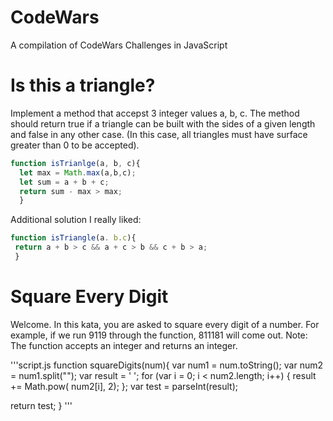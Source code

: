 # CodeWars
A compilation of CodeWars Challenges in JavaScript  

# Is this a triangle? 
Implement a method that accepst 3 integer values a, b, c. The method should return true if a triangle can be built with the sides of a given length and false in any other case. (In this case, all triangles must have surface greater than 0 to be accepted). 

```script.js 
function isTrianlge(a, b, c){ 
  let max = Math.max(a,b,c); 
  let sum = a + b + c; 
  return sum - max > max; 
  } 
  ``` 
 Additional solution I really liked: 
 ```script.js 
 function isTriangle(a. b.c){ 
  return a + b > c && a + c > b && c + b > a; 
  } 
  ``` 
  
# Square Every Digit  
Welcome. In this kata, you are asked to square every digit of a number.
For example, if we run 9119 through the function, 811181 will come out.
Note: The function accepts an integer and returns an integer. 

'''script.js 
function squareDigits(num){
  var num1 = num.toString(); 
  var num2 = num1.split(""); 
  var result = ' ';
  for (var i = 0; i < num2.length; i++) { 
  result += Math.pow( num2[i], 2); 
  }; 
  var test = parseInt(result); 

return test;
}
'''
